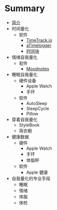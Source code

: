 # Summary

* [简介](README.md)
* 时间量化
    * 软件
        * [TimeTrack.io](time/timetrackio.md)
        * [aTimelogger](time/atimmelogger.md)
        * [时间块](time/timeblock.md)
* 情绪自我量化
    * 软件
        * [Moodnotes](emotion/moodnotes.md) 
* 睡眠自我量化
    * 硬件设备
        * Apple Watch
        * 手环
    * 软件
        * AutoSleep
        * SleepCycle
        * Pillow
* 穿着自我量化
    * StyleBook
    * 简衣橱
* 健康数据
    * 硬件
        * Apple Watch
        * 手环
        * 体脂秤
    * 软件
        * Apple 健康
* 自我量化的专业手段
    * 睡眠
    * 情绪
    * 体脂
    * 体检
